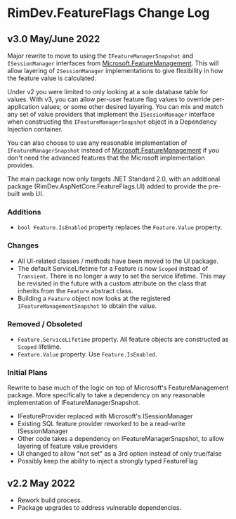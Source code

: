# RimDev.FeatureFlags Change Log

## v3.0 May/June 2022

Major rewrite to move to using the `IFeatureManagerSnapshot` and `ISessionManager` interfaces from [Microsoft.FeatureManagement](https://www.nuget.org/packages/Microsoft.FeatureManagement/).  This will allow layering of `ISessionManager` implementations to give flexibility in how the feature value is calculated.

Under v2 you were limited to only looking at a sole database table for values.  With v3, you can allow per-user feature flag values to override per-application values; or some other desired layering.  You can mix and match any set of value providers that implement the `ISessionManager` interface when constructing the `IFeatureManagerSnapshot` object in a Dependency Injection container.

You can also choose to use any reasonable implementation of `IFeatureManagerSnapshot` instead of [Microsoft.FeatureManagement](https://www.nuget.org/packages/Microsoft.FeatureManagement/) if you don't need the advanced features that the Microsoft implementation provides.

The main package now only targets .NET Standard 2.0, with an additional package (RimDev.AspNetCore.FeatureFlags.UI) added to provide the pre-built web UI.

### Additions

- `bool Feature.IsEnabled` property replaces the `Feature.Value` property.

### Changes

- All UI-related classes / methods have been moved to the UI package.
- The default ServiceLifetime for a Feature is now `Scoped` instead of `Transient`.  There is no longer a way to set the service lifetime.  This may be revisited in the future with a custom attribute on the class that inherits from the `Feature` abstract class.
- Building a `Feature` object now looks at the registered `IFeatureManagementSnapshot` to obtain the value.

### Removed / Obsoleted

- `Feature.ServiceLifetime` property.  All feature objects are constructed as `Scoped` lifetime.
- `Feature.Value` property.  Use `Feature.IsEnabled`.

### Initial Plans

Rewrite to base much of the logic on top of Microsoft's FeatureManagement package.  More specifically to take a dependency on any reasonable implementation of IFeatureManagerSnapshot.

- IFeatureProvider replaced with Microsoft's ISessionManager
- Existing SQL feature provider reworked to be a read-write ISessionManager
- Other code takes a dependency on IFeatureManagerSnapshot, to allow layering of feature value providers
- UI changed to allow "not set" as a 3rd option instead of only true/false
- Possibly keep the ability to inject a strongly typed FeatureFlag

## v2.2 May 2022

- Rework build process.
- Package upgrades to address vulnerable dependencies.
